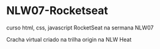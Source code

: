 # NLW07-Rocketseat
 curso html, css, javascript RocketSeat na sermana NLW07
 
 Cracha virtual criado na trilha origin na NLW Heat
